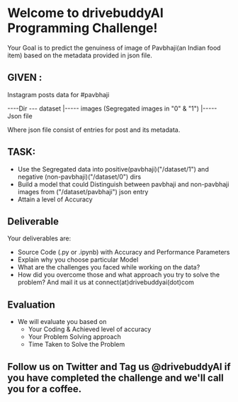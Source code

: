 # Welcome to drivebuddyAI Programming Challenge!

Your Goal is to predict the genuiness of image of Pavbhaji(an Indian food item) based on the metadata provided in json file.

## GIVEN :
Instagram posts data for #pavbhaji

----Dir --- dataset
                |----- images (Segregated images in "0" & "1")
                |----- Json file

Where json file consist of entries for post and its metadata.

## TASK:  
- Use the Segregated data into positive(pavbhaji)("/dataset/1") and negative (non-pavbhaji)("/dataset/0") dirs
- Build a model that could Distinguish between pavbhaji and non-pavbhaji images from ("/dataset/pavbhaji") json entry
- Attain a level of Accuracy

## Deliverable
Your deliverables are:
- Source Code (.py or .ipynb) with Accuracy and Performance Parameters
- Explain why you choose particular Model
- What are the challenges you faced while working on the data?
- How did you overcome those and what approach you try to solve the problem?
And mail it us at connect(at)drivebuddyai(dot)com

## Evaluation
- We will evaluate you based on
  - Your Coding & Achieved level of accuracy
  - Your Problem Solving approach
  - Time Taken to Solve the Problem
  
## Follow us on Twitter and Tag us @drivebuddyAI if you have completed the challenge and we'll call you for a coffee.

